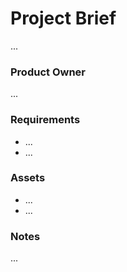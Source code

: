 # Project Brief

...

### Product Owner

...

### Requirements

- ...
- ...

### Assets

- ...
- ...

### Notes

...